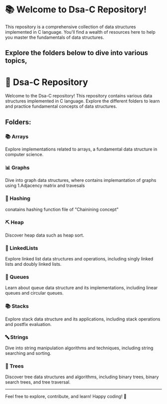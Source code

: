 # 📚 Welcome to Dsa-C Repository!

This repository is a comprehensive collection of data structures implemented in C language.
You'll find a wealth of resources here to help you master the fundamentals of data structures.

Explore the folders below to dive into various topics,
---

# 🚀 Dsa-C Repository

Welcome to the Dsa-C repository! This repository contains various data structures implemented in C language.
Explore the different folders to learn and practice fundamental concepts of data structures.

## Folders:

### 📚 Arrays

Explore implementations related to arrays, a fundamental data structure in computer science.

### 📊 Graphs
Dive into graph data structures, where contains implemantation of graphs using 
1.Adjacency matrix and travesals

### 📖 Hashing

conatains hashing function file of "Chainining concept" 

### ⛏️ Heap

Discover heap data  such as heap sort.

### 🔗 LinkedLists

Explore linked list data structures and operations, including singly linked lists and doubly linked lists.

### 🔄 Queues

Learn about queue data structure and its implementations, including linear queues and circular queues.

### 📚 Stacks

Explore stack data structure and its applications, including stack operations and postfix evaluation.

### 🔤 Strings

Dive into string manipulation algorithms and techniques, including string searching and sorting.

### 🌳 Trees

Discover tree data structures and algorithms, including binary trees, binary search trees, and tree traversal.

---

Feel free to explore, contribute, and learn! Happy coding! 🌟
